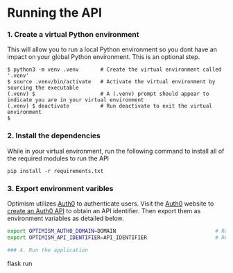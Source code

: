 
# Running the API

### 1. Create a virtual Python environment

This will allow you to run a local Python environment so you dont have an impact on your global Python environment. This is an optional step.

```
$ python3 -m venv .venv       # Create the virtual environment called '.venv'
$ source .venv/bin/activate   # Activate the virtual environment by sourcing the executable
(.venv) $                     # A (.venv) prompt should appear to indicate you are in your virtual environment
(.venv) $ deactivate          # Run deactivate to exit the virtual environment
$
```

### 2. Install the dependencies

While in your virtual environment, run the following command to install all of the required modules to run the API

```
pip install -r requirements.txt
```

### 3. Export environment varibles
Optimism utilizes [Auth0](http://auth0.com) to authenticate users. Visit the [Auth0](http://auth0.com) website to [create an Auth0 API](https://auth0.com/docs/apis) to obtain an API identifier. Then export them as environment variables as detailed below.

```bash
export OPTIMISM_AUTH0_DOMAIN=DOMAIN                                # Replace with your auth0 domain
export OPTIMISM_API_IDENTIFIER=API_IDENTIFIER                      # Replace with your auth0 API identifier

### 4. Run the application

```
flask run
```
